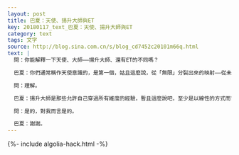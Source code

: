 ```yaml
---
layout: post
title: 巴夏：天使、揚升大師與ET
key: 20180117_text_巴夏：天使、揚升大師與ET
category: text
tags: 文字
source: http://blog.sina.com.cn/s/blog_cd7452c20101m66q.html
text: |
  問：你能解釋一下天使、大師——揚升大師、還有ET的不同嗎？

  巴夏：你們通常稱作天使意識的，是第一個，姑且這麼說，從「無限」分裂出來的映射——從未在物質實相中顯化過。能理解嗎？

  問：理解。

  巴夏：揚升大師是那些允許自己穿過所有維度的經驗，暫且這麼說吧，至少是以線性的方式而言；並學習到、成長到、到達了某個頻率狀態，使他們能夠在某種程度上，超越他們所走過道路的所有的負面性。外星能量（ET）只不過是沒有在地球上出生的意識。這個定義夠簡單嗎？

  問：是的，對我而言是的。

  巴夏：謝謝。
---
```


{%- include algolia-hack.html -%}
